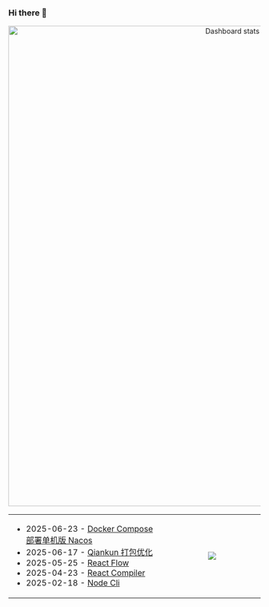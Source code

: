 ### Hi there 👋  

<!-- Made with [OSS Insight](https://ossinsight.io/) -->
<a href="https://next.ossinsight.io/widgets/official/compose-user-dashboard-stats?user_id=60531485" target="_blank" style="display: block" align="center">
  <picture>
    <source media="(prefers-color-scheme: dark)" srcset="https://next.ossinsight.io/widgets/official/compose-user-dashboard-stats/thumbnail.png?user_id=60531485&image_size=auto&color_scheme=dark" width="960px" height="auto">
    <img alt="Dashboard stats of @zxiaosi" src="https://next.ossinsight.io/widgets/official/compose-user-dashboard-stats/thumbnail.png?user_id=60531485&image_size=auto&color_scheme=light" width="960px" height="auto">
  </picture>
</a>

<table>
<tr>
<td width="560px" >
  
<!-- https://github.com/gautamkrishnar/blog-post-workflow?tab=readme-ov-file#options -->
<!-- BLOG-POST-LIST:START -->

 -  2025-06-23 - [Docker Compose 部署单机版 Nacos](https://zxiaosi.com/archives/444b5f5d.html)
 -  2025-06-17 - [Qiankun 打包优化](https://zxiaosi.com/archives/bc84a75a.html)
 -  2025-05-25 - [React Flow](https://zxiaosi.com/archives/6c44ca34.html)
 -  2025-04-23 - [React Compiler](https://zxiaosi.com/archives/c4e98f84.html)
 -  2025-02-18 - [Node Cli](https://zxiaosi.com/archives/c9b4e73b.html)
<!-- BLOG-POST-LIST:END -->

</td>
<td align="center" width="400px" >
  
<a href="https://github.com/zxiaosi">
  <img align="center" src="https://github-readme-stats.vercel.app/api/top-langs/?username=zxiaosi&layout=compact&theme=transparent" />
</a>

</td>
</tr>
</table>
